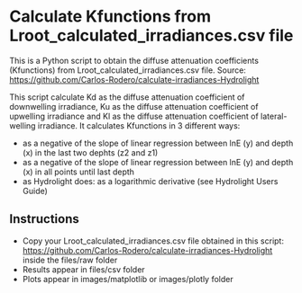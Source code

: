 # Calculate Kfunctions from Lroot_calculated_irradiances.csv file

This is a Python script to obtain the diffuse attenuation coefficients (Kfunctions) from Lroot_calculated_irradiances.csv file. 
Source: https://github.com/Carlos-Rodero/calculate-irradiances-Hydrolight

This script calculate Kd as the diffuse attenuation coefficient of downwelling irradiance, Ku as the diffuse attenuation coefficient of upwelling irradiance and Kl as the diffuse attenuation coefficient of lateral-welling irradiance.
It calculates Kfunctions in 3 different ways:
- as a negative of the slope of linear regression between lnE (y) and depth (x) in the last two dephts (z2 and z1)
- as a negative of the slope of linear regression between lnE (y) and depth (x) in all points until last depth
- as Hydrolight does: as a logarithmic derivative (see Hydrolight Users Guide) 

## Instructions

- Copy your Lroot_calculated_irradiances.csv file obtained in this script:
https://github.com/Carlos-Rodero/calculate-irradiances-Hydrolight 
inside the files/raw folder
- Results appear in files/csv folder
- Plots appear in images/matplotlib or images/plotly folder
